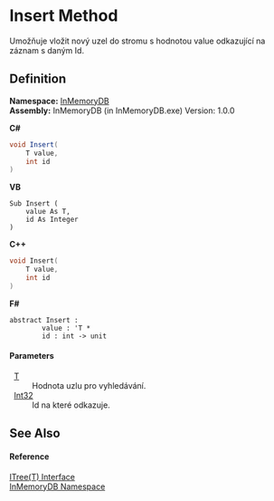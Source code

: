# Insert Method


Umožňuje vložit nový uzel do stromu s hodnotou value odkazující na záznam s daným Id.



## Definition
**Namespace:** <a href="InMemoryDB/Help/044e8d7f-0f94-a8b4-bd65-529f6359fdf7">InMemoryDB</a>  
**Assembly:** InMemoryDB (in InMemoryDB.exe) Version: 1.0.0

**C#**
``` C#
void Insert(
	T value,
	int id
)
```
**VB**
``` VB
Sub Insert ( 
	value As T,
	id As Integer
)
```
**C++**
``` C++
void Insert(
	T value, 
	int id
)
```
**F#**
``` F#
abstract Insert : 
        value : 'T * 
        id : int -> unit 
```



#### Parameters
<dl><dt>  <a href="InMemoryDB/Help/d216a1ac-6f71-a87f-e312-ebec07c90547">T</a></dt><dd>Hodnota uzlu pro vyhledávání.</dd><dt>  <a href="InMemoryDB/Help/https://learn.microsoft.com/dotnet/api/system.int32" target="_blank" rel="noopener noreferrer">Int32</a></dt><dd>Id na které odkazuje.</dd></dl>

## See Also


#### Reference
<a href="InMemoryDB/Help/d216a1ac-6f71-a87f-e312-ebec07c90547">ITree(T) Interface</a>  
<a href="InMemoryDB/Help/044e8d7f-0f94-a8b4-bd65-529f6359fdf7">InMemoryDB Namespace</a>  
